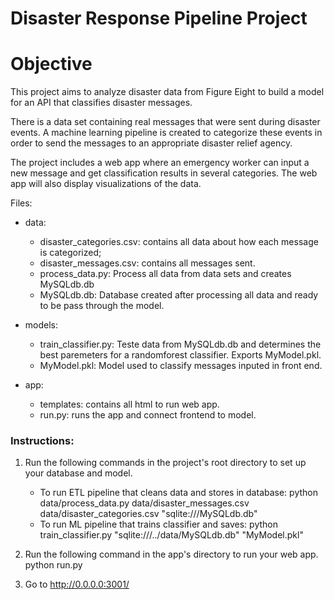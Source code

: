 # Disaster Response Pipeline Project

# Objective
This project aims to analyze disaster data from Figure Eight to build a model for an API that classifies disaster messages. 

There is a data set containing real messages that were sent during disaster events. A machine learning pipeline is created to categorize these events in order to send the messages to an appropriate disaster relief agency.

The project includes a web app where an emergency worker can input a new message and get classification results in several categories. The web app will also display visualizations of the data.

Files:
- data:
    - disaster_categories.csv: contains all data about how each message is categorized;
    - disaster_messages.csv: contains all messages sent.
    - process_data.py: Process all data from data sets and creates MySQLdb.db
    - MySQLdb.db: Database created after processing all data and ready to be pass through the model.

- models:
    - train_classifier.py: Teste data from MySQLdb.db and determines the best paremeters for a randomforest classifier. Exports MyModel.pkl.
    - MyModel.pkl: Model used to classify messages inputed in front end.  

- app:
    - templates: contains all html to run web app.
    - run.py: runs the app and connect frontend to model. 

### Instructions:
1. Run the following commands in the project's root directory to set up your database and model.

    - To run ETL pipeline that cleans data and stores in database:
        python data/process_data.py data/disaster_messages.csv data/disaster_categories.csv "sqlite:///MySQLdb.db"
    - To run ML pipeline that trains classifier and saves:
        python train_classifier.py "sqlite:///../data/MySQLdb.db" "MyModel.pkl"

2. Run the following command in the app's directory to run your web app.
    python run.py

3. Go to http://0.0.0.0:3001/
